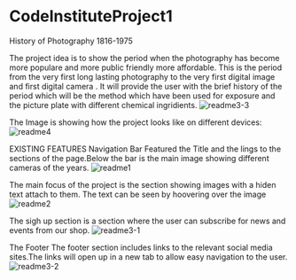# CodeInstituteProject1
History of Photography 1816-1975

The project idea is to show the period when the photography has become more populare and more public friendly more affordable.
This is the period from the very first long lasting photography to the very first digital image and first digital camera .
It will provide the user with the brief history of the period which will be the method which have been used for exposure and the picture plate with different chemical ingridients. 
![readme3-3](https://user-images.githubusercontent.com/83747119/149999448-78e8673a-b765-4e67-8c53-c0f413f07b59.png)


The Image is showing how the project looks like on different devices:
![readme4](https://user-images.githubusercontent.com/83747119/149998076-512e3ad7-b502-46f8-91f8-05a1db887816.png)

EXISTING FEATURES 
  Navigation Bar
     Featured the Title and the lings to the sections of the page.Below the bar is the main image showing different cameras of the years.
     ![readme1](https://user-images.githubusercontent.com/83747119/150000598-7081af08-97ff-43db-80d4-6ba731de1a7c.png)

The main focus of the project is the section showing images with a hiden text attach to them. The text can be seen by hoovering over the image
![readme2](https://user-images.githubusercontent.com/83747119/149999924-3b636bcc-82a3-46fd-a382-7f89d141fbb2.png)

The sigh up section is a section where the user can subscribe for news and events from our shop.
![readme3-1](https://user-images.githubusercontent.com/83747119/150000045-008201fa-6c84-4bc1-a96d-818c8947856d.png)

The Footer
 The footer section includes links to the relevant social media sites.The links will open up in a new tab to allow easy navigation to the user.
![readme3-2](https://user-images.githubusercontent.com/83747119/150001279-d000cc1e-d817-43df-9137-ca73243492da.png)


